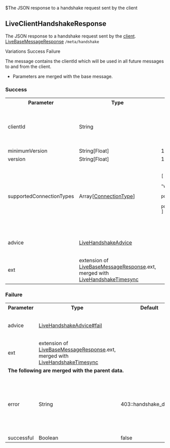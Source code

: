 $The JSON response to a handshake request sent by the client
## LiveClientHandshakeResponse
The JSON response to a handshake request sent by the <a href="/class/client">client</a>.
<span class="extends"><a href="/enum/LiveBaseMessageResponse">LiveBaseMessageResponse</a></span>
<span class="channel"><code>/meta/handshake</code></span>

<div class="navigation">
  <div>
    <span>Variations</span>
    <a link="?scrollTo=success" class="nav">Success</a>
    <a link="?scrollTo=fail" class="nav">Failure</a>
  </div>
</div>

The message contains the clientId which will be used in all future messages to and from the client.
- Parameters are merged with the base message.

<a link="?scrollTo=success" class="nam"></a>
### Success
<table>
  <tr>
    <th>Parameter</th>
    <th>Type</th>
    <th>Default</th>
    <th>Description</th>
  </tr>
  <tr>
    <td>clientId</td>
    <td>String</td>
    <td></td>
    <td>The unique client identifier used for future messages.</td>
  </tr>
  <tr>
    <td>minimumVersion</td>
    <td>String[Float]</td>
    <td>1.0</td>
    <td></td>
  </tr>
  <tr>
    <td>version</td>
    <td>String[Float]</td>
    <td>1.0</td>
    <td></td>
  </tr>
  <tr>
    <td>supportedConnectionTypes</td>
    <td>Array[<a href="/enum/ConnectionType">ConnectionType</a>]</td>
    <td>
      <pre>
        <code>
<!--   -->[
<!--   -->  "websocket",
<!--   -->  "long-polling",
<!--   -->  "callback-polling"
<!--   -->]
        </code>
      </pre>
    </td>
    <td>Connection types that the server supports.</td>
  </tr>
  <tr>
    <td>advice</td>
    <td><a href="/enum/LiveHandshakeAdvice">LiveHandshakeAdvice</a></td>
    <td></td>
    <td>Advice to the client to do an action.</td>
  </tr>
  <tr>
    <td>ext</td>
    <td>extension of <a href="/enum/LiveBaseMessageResponse">LiveBaseMessageResponse</a>.ext, merged with <a href="/enum/LiveHandshakeTimesync">LiveHandshakeTimesync</a></td>
    <td></td>
    <td>Timesync information.</td>
  </tr>
</table>

<a link="?scrollTo=fail" class="nam"></a>
### Failure
<table>
  <tr>
    <th>Parameter</th>
    <th>Type</th>
    <th>Default</th>
    <th>Description</th>
  </tr>
  <tr>
    <td>advice</td>
    <td><a href="/enum/LiveHandshakeAdvice?scrollTo=fail">LiveHandshakeAdvice#fail</a></td>
    <td></td>
    <td>Advice to the client to do an action.</td>
  </tr>
  <tr>
    <td>ext</td>
    <td>extension of <a href="/enum/LiveBaseMessageResponse">LiveBaseMessageResponse</a>.ext, merged with <a href="/enum/LiveHandshakeTimesync">LiveHandshakeTimesync</a></td>
    <td></td>
    <td>Timesync information.</td>
  </tr>
  <tr><td colspan="4"><strong>The following are merged with the parent data.</strong></td></tr>
  <tr>
    <td>error</td>
    <td>String</td>
    <td>403::handshake_denied</td>
    <td>The error. (Usually means that your ip was blocked for spamming too many clients in a short time)</td>
  </tr>
  <tr>
    <td>successful</td>
    <td>Boolean</td>
    <td>false</td>
    <td></td>
  </tr>
</table>
